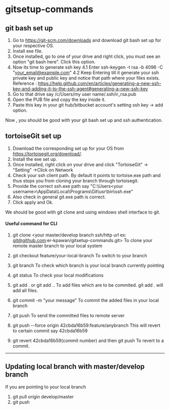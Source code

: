 # gitsetup-commands
## git bash set up
1. Go to https://git-scm.com/downloads and download git bash set up for your respective OS.
2. Install exe file.
3. Once installed, go to one of your drive and right click, you must see an option "git bash here". Click this option.
4. Now its time to generate ssh key
 4.1 Enter ssh-keygen -t rsa -b 4096 -C "your_email@example.com"
 4.2 Keep Entering till it generate your ssh private key and public key and notice that path where your files exists.
 Reference : https://help.github.com/en/articles/generating-a-new-ssh-key-and-adding-it-to-the-ssh-agent#generating-a-new-ssh-key
5. Go to that drive say /c/Users/my user name/.ssh/ir_rsa.pub
6. Open the PUB file and copy the key inside it.
7. Paste this key in your git hub/bitbucket account's setting ssh key -> add option.

Now , you should be good with your git bash set up and ssh authentication.

## tortoiseGit set up
1. Download the corresponding set up for your OS from https://tortoisegit.org/download/.
2. Install the exe set up.
3. Once installed, right click on your drive and click "TortoiseGit" -> "Setting" ->Click on Network
4. Check your ssh client path. By default it points to tortoise.exe path and thus stops you from cloning your branch through tortoisegit.
5. Provide the correct ssh.exe path say "C:\Users\<your username>\AppData\Local\Programs\Git\usr\bin\ssh.exe"
6. Also check in general git.exe path is correct.
7. Click apply and Ok.

We should be good with git clone and using windows shell interface to git.

#### Useful command for CLI
1. git clone <your master/develop branch ssh/http url ex: git@github.com:er-kpawan/gitsetup-commands.git>
To clone your remote master branch to your local system


2. git checkout feature/your-local-branch
To switch to your branch


3. git branch 
To check which branch is your local branch currently pointing

4. git status
To check your local modifications

5. git add . or git add <file1 path> <file2 path>..
  To add files which are to be commited. git add . will add all files.
  
6. git commit -m "your message"
  To commit the added files in your local branch
  
 7. git push
   To send the committed files to remote server
   
 8. git push --force origin 42cbda16b59:feature/anybranch
   This will revert to certain commit say 42cbda16b59
   
 9. git revert 42cbda16b59(commit number) and then git push
 To revert to a commit.
 
   
-------------------------------------------------------
## Updating local branch with master/develop branch
 If you are pointing to your local branch
 
 1. git pull origin develop/master
 2. git push
 
 
